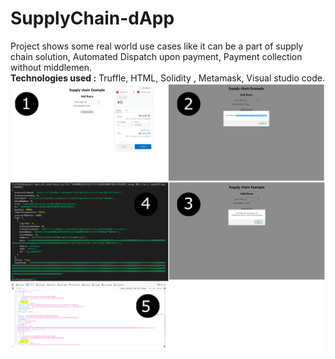 # SupplyChain-dApp
Project shows some real world use cases like it can be a part of supply chain solution, Automated Dispatch upon payment, Payment collection without middlemen.  
<b>Technologies used :</b> Truffle, HTML, Solidity , Metamask, Visual studio code.  
![](ScreenShots/final.png)

